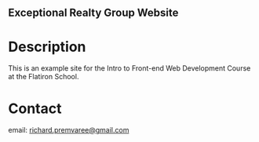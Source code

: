 Exceptional Realty Group Website
---

# Description

This is an example site for the Intro to Front-end Web Development Course at the Flatiron School.

# Contact

email: richard.premvaree@gmail.com
